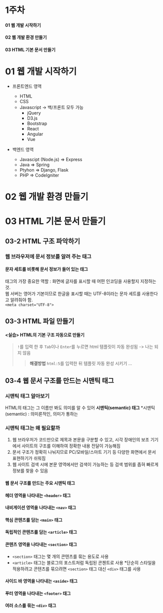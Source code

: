 # 1주차
#### 01 웹 개발 시작하기
#### 02 웹 개발 환경 만들기
#### 03 HTML 기본 문서 만들기
   
   
# 01 웹 개발 시작하기
- 프론트엔드 영역
	- HTML
	- CSS
	- Javascript -> 백/프론트 모두 가능
		- jQuery
		- D3.js
		- Bootstrap
		- React
		- Angular
		- Vue
   
- 백엔드 영역
	- Javascipt (Node.js) => Express
	- Java => Spring
	- Ptyhon => Django, Flask
	- PHP => CodeIgniter
   
   
# 02 웹 개발 환경 만들기
   
# 03 HTML 기본 문서 만들기
## 03-2 HTML 구조 파악하기
### 웹 브라우저에 문서 정보를 알려 주는 <head> 태그
#### 문자 세트를 비롯해 문서 정보가 들어 있는 <meta> 태그
<meta> 태그의 가장 중요한 역할 : 화면에 글자를 표시할 때 어떤 인코딩을 사용할지 지정하는 것.   
웹 서버는 영어가 기본이므로 한글을 표시할 때는 UTF-8이라는 문자 세트를 사용한다고 알려줘야 함.   
`<meta charset="UTF-8">`   
   
## 03-3 HTML 파일 만들기
#### <실습> HTML의 기본 구조 자동으로 만들기
> `!`를 입력 한 후 `Tab`이나 `Enter`를 누르면 html 템플릿이 자동 완성됨
> -> 나는 되지 않음
>> **해결방법**
>> `html:5`를 입력한 뒤 템플릿 자동 완성 시키기
...
## 03-4 웹 문서 구조를 만드는 시맨틱 태그
### 시맨틱 태그 알아보기
HTML의 태그는 그 이름만 봐도 의미를 알 수 있어 **시맨틱(semantic) 태그**
*시맨틱(semantic) : 의미론적인, 의미가 통하는
   
### 시맨틱 태그는 왜 필요할까
1. 웹 브라우저가 코드만으로 제목과 본문을 구분할 수 있고, 시각 장애인의 보조 기기에서 사이트의 구조를 이해하여 정확한 내용 전달이 가능해짐
2. 문서 구조가 정확히 나눠지므로 PC/모바일/스마트 기기 등 다양한 화면에서 문서 표현하기가 쉬워짐
3. 웹 사이트 검색 시에 본문 영역에서만 검색이 가능하는 등 검색 범위를 좁혀 빠르게 정보를 찾을 수 있음
   
#### 웹 문서 구조를 만드는 주요 시맨틱 태그
#### 헤더 영역을 나타내는 `<header>` 태그
#### 내비게이션 영역을 나타내는 `<nav>` 태그
#### 핵심 콘텐츠를 담는 `<main>` 태그
#### 독립적인 콘텐츠를 담는 `<article>` 태그
#### 콘텐츠 영역을 나타내는 `<section>` 태그
- `<section>` 태그는 몇 개의 콘텐츠를 묶는 용도로 사용
- `<article>` 태그는 블로그의 포스트처럼 독립된 콘첸트로 사용
*단순히 스타일을 적용하려고 콘텐츠를 묶으려면 `<section>` 태그 대신 `<div>` 태그를 사용
   
#### 사이드 바 영역을 나타내는 `<aside>` 태그
#### 푸터 영역을 나타내는 `<footer>` 태그
#### 여러 소스를 묶는 `<div>` 태그